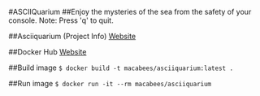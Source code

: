 #ASCIIQuarium
##Enjoy the mysteries of the sea from the safety of your console. Note: Press 'q' to quit.

##Asciiquarium (Project Info)
[Website](http://www.robobunny.com/projects/asciiquarium/html/)

##Docker Hub
[Website](https://hub.docker.com/r/macabees/asciiquarium/)

##Build image
`$ docker build -t macabees/asciiquarium:latest .`

##Run image
`$ docker run -it --rm macabees/asciiquarium`

